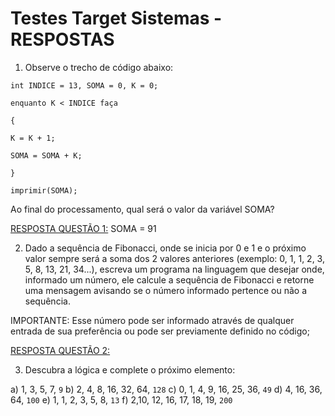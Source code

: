 # Testes Target Sistemas - RESPOSTAS

1) Observe o trecho de código abaixo:

````
int INDICE = 13, SOMA = 0, K = 0;

enquanto K < INDICE faça

{

K = K + 1;

SOMA = SOMA + K;

}

imprimir(SOMA);
````
Ao final do processamento, qual será o valor da variável SOMA?

[RESPOSTA QUESTÃO 1:](https://github.com/thfreitas11/TestesTargetSistemas/blob/main/TesteSoma/Program.cs) SOMA = 91


2) Dado a sequência de Fibonacci, onde se inicia por 0 e 1 e o próximo valor sempre será a soma dos 2 valores anteriores (exemplo: 0, 1, 1, 2, 3, 5, 8, 13, 21, 34...), escreva um programa na linguagem que desejar onde, informado um número, ele calcule a sequência de Fibonacci e retorne uma mensagem avisando se o número informado pertence ou não a sequência.

IMPORTANTE:
Esse número pode ser informado através de qualquer entrada de sua preferência ou pode ser previamente definido no código;

[RESPOSTA QUESTÃO 2:](https://github.com/thfreitas11/TestesTargetSistemas/blob/main/Fibonacci/Program.cs)


3) Descubra a lógica e complete o próximo elemento:

a) 1, 3, 5, 7, ````9````
b) 2, 4, 8, 16, 32, 64, ````128````
c) 0, 1, 4, 9, 16, 25, 36, ````49````
d) 4, 16, 36, 64, ````100````
e) 1, 1, 2, 3, 5, 8, ````13````
f) 2,10, 12, 16, 17, 18, 19, ````200````

